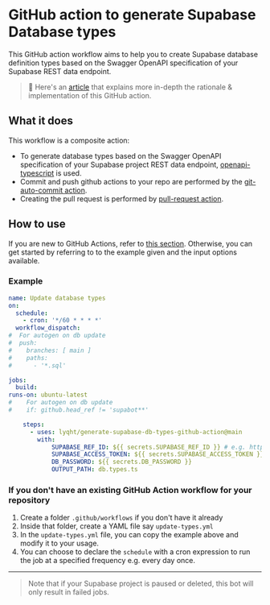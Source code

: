 # GitHub action to generate Supabase Database types

This GitHub action workflow aims to help you to create Supabase database definition types based on the Swagger OpenAPI specification of your Supabase REST data endpoint.

> 🔖 Here's an [article](https://blog.esteetey.dev/how-to-create-and-test-a-github-action-that-generates-types-from-supabase-database#heading-how-to-create-the-github-workflow) that explains more in-depth the rationale & implementation of this GitHub action.
## What it does

This workflow is a composite action:

- To generate database types based on the Swagger OpenAPI specification of your Supabase project REST data endpoint, [openapi-typescript](https://github.com/drwpow/openapi-typescript) is used.
- Commit and push github actions to your repo are performed by the [git-auto-commit action](https://github.com/stefanzweifel/git-auto-commit-action).
- Creating the pull request is performed by [pull-request action](https://github.com/repo-sync/pull-request).

## How to use

If you are new to GitHub Actions, refer to [this section](#if-you-dont-have-an-existing-github-action-workflow-for-your-repository). Otherwise, you can get started by referring to to the example given and the input options available.

### Example

```yml
name: Update database types
on:
  schedule:
    - cron: '*/60 * * * *'
  workflow_dispatch:
#  For autogen on db update
#  push:
#    branches: [ main ]
#    paths:
#      - '*.sql'

jobs:
  build:
runs-on: ubuntu-latest
#    For autogen on db update
#    if: github.head_ref != 'supabot**'

    steps:
      - uses: lyqht/generate-supabase-db-types-github-action@main
        with:
            SUPABASE_REF_ID: ${{ secrets.SUPABASE_REF_ID }} # e.g. https://interestingproject.supabase.co
            SUPABASE_ACCESS_TOKEN: ${{ secrets.SUPABASE_ACCESS_TOKEN }}
            DB_PASSWORD: ${{ secrets.DB_PASSWORD }}
            OUTPUT_PATH: db.types.ts
```

### If you don't have an existing GitHub Action workflow for your repository

1. Create a folder `.github/workflows` if you don't have it already 
2. Inside that folder, create a YAML file say `update-types.yml`
3. In the `update-types.yml` file, you can copy the example above and modify it to your usage.
4. You can choose to declare the `schedule` with a cron expression to run the job at a specified frequency e.g. every day once.

---

> Note that if your Supabase project is paused or deleted, this bot will only result in failed jobs.
